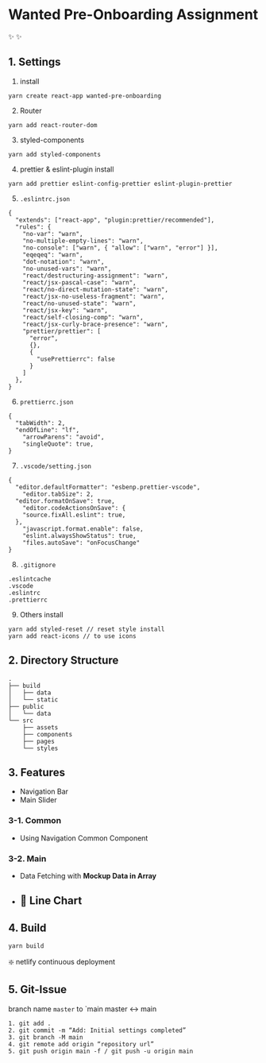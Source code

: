 # Wanted Pre-Onboarding Assignment
✨ 
✨ 



## 1. Settings
1. install

```
yarn create react-app wanted-pre-onboarding
```

2. Router

```
yarn add react-router-dom
```

3. styled-components

```
yarn add styled-components
```

4. prettier & eslint-plugin install

```
yarn add prettier eslint-config-prettier eslint-plugin-prettier
```

5. `.eslintrc.json`

```
{
  "extends": ["react-app", "plugin:prettier/recommended"],
  "rules": {
    "no-var": "warn",
    "no-multiple-empty-lines": "warn",
    "no-console": ["warn", { "allow": ["warn", "error"] }],
    "eqeqeq": "warn",
    "dot-notation": "warn",
    "no-unused-vars": "warn",
    "react/destructuring-assignment": "warn",
    "react/jsx-pascal-case": "warn",
    "react/no-direct-mutation-state": "warn",
    "react/jsx-no-useless-fragment": "warn",
    "react/no-unused-state": "warn",
    "react/jsx-key": "warn",
    "react/self-closing-comp": "warn",
    "react/jsx-curly-brace-presence": "warn",
    "prettier/prettier": [
      "error",
      {},
      {
        "usePrettierrc": false
      }
    ]
  },
}
```

6. `prettierrc.json`

```
{
  "tabWidth": 2,
  "endOfLine": "lf",
	"arrowParens": "avoid",
	"singleQuote": true,
}
```

7. `.vscode/setting.json`

```
{
  "editor.defaultFormatter": "esbenp.prettier-vscode",
	"editor.tabSize": 2,
  "editor.formatOnSave": true,
	"editor.codeActionsOnSave": {
    "source.fixAll.eslint": true,
  },
	"javascript.format.enable": false,
	"eslint.alwaysShowStatus": true,
	"files.autoSave": "onFocusChange"
}
```

8. `.gitignore`

```
.eslintcache
.vscode
.eslintrc
.prettierrc
```

9. Others install

```
yarn add styled-reset // reset style install
yarn add react-icons // to use icons
```

## 2. Directory Structure
```
.
├── build
│   ├── data
│   └── static
├── public
│   └── data
└── src
    ├── assets
    ├── components
    ├── pages
    └── styles
```

## 3. Features
- Navigation Bar
- Main Slider

### 3-1. Common
- Using Navigation Common Component

### 3-2. Main
- Data Fetching with **Mockup Data in Array**
- 📎 **Line Chart**
  - 

## 4. Build
```jsx
yarn build
```
❇️ netlify continuous deployment

## 5. Git-Issue
branch name `master` to `main
master ↔️ main
```
1. git add .
2. git commit -m “Add: Initial settings completed”
3. git branch -M main
4. git remote add origin “repository url”
5. git push origin main -f / git push -u origin main
```
